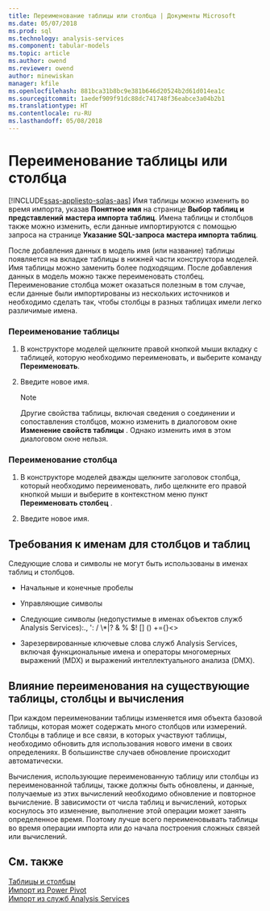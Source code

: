 ```yaml
---
title: Переименование таблицы или столбца | Документы Microsoft
ms.date: 05/07/2018
ms.prod: sql
ms.technology: analysis-services
ms.component: tabular-models
ms.topic: article
ms.author: owend
ms.reviewer: owend
author: minewiskan
manager: kfile
ms.openlocfilehash: 881bca31b8bc9e381b646d20524b2d61d014ea1c
ms.sourcegitcommit: 1aedef909f91dc88dc741748f36eabce3a04b2b1
ms.translationtype: HT
ms.contentlocale: ru-RU
ms.lasthandoff: 05/08/2018
---
```

# <a name="rename-a-table-or-column"></a>Переименование таблицы или столбца 
[!INCLUDE[ssas-appliesto-sqlas-aas](../../includes/ssas-appliesto-sqlas-aas.md)]
  Имя таблицы можно изменить во время импорта, указав **Понятное имя** на странице **Выбор таблиц и представлений** **мастера импорта таблиц**. Имена таблицы и столбцов также можно изменить, если данные импортируются с помощью запроса на странице **Указание SQL-запроса** **мастера импорта таблиц**.  
  
 После добавления данных в модель имя (или название) таблицы появляется на вкладке таблицы в нижней части конструктора моделей. Имя таблицы можно заменить более подходящим. После добавления данных в модель можно также переименовать столбец. Переименование столбца может оказаться полезным в том случае, если данные были импортированы из нескольких источников и необходимо сделать так, чтобы столбцы в разных таблицах имели легко различимые имена.  
  
### <a name="to-rename-a-table"></a>Переименование таблицы  
  
1.  В конструкторе моделей щелкните правой кнопкой мыши вкладку с таблицей, которую необходимо переименовать, и выберите команду **Переименовать**.  
  
2.  Введите новое имя.  
  
    > [!NOTE]  
    >  Другие свойства таблицы, включая сведения о соединении и сопоставления столбцов, можно изменить в диалоговом окне **Изменение свойств таблицы** . Однако изменить имя в этом диалоговом окне нельзя.  
  
### <a name="to-rename-a-column"></a>Переименование столбца  
  
1.  В конструкторе моделей дважды щелкните заголовок столбца, который необходимо переименовать, либо щелкните его правой кнопкой мыши и выберите в контекстном меню пункт **Переименовать столбец** .  
  
2.  Введите новое имя.  
  
## <a name="naming-requirements-for-columns-and-tables"></a>Требования к именам для столбцов и таблиц  
 Следующие слова и символы не могут быть использованы в именах таблиц и столбцов.  
  
-   Начальные и конечные пробелы  
  
-   Управляющие символы  
  
-   Следующие символы (недопустимые в именах объектов служб Analysis Services):., ': / \\*|? & % $! [] () +={}<>  
  
-   Зарезервированные ключевые слова служб Analysis Services, включая функциональные имена и операторы многомерных выражений (MDX) и выражений интеллектуального анализа (DMX).  
  
## <a name="effect-of-renaming-on-existing-tables-columns-and-calculations"></a>Влияние переименования на существующие таблицы, столбцы и вычисления  
 При каждом переименовании таблицы изменяется имя объекта базовой таблицы, которая может содержать много столбцов или измерений. Столбцы в таблице и все связи, в которых участвуют таблицы, необходимо обновить для использования нового имени в своих определениях. В большинстве случаев обновление происходит автоматически.
  
 Вычисления, использующие переименованную таблицу или столбцы из переименованной таблицы, также должны быть обновлены, и данные, получаемые из этих вычислений необходимо обновление и повторное вычисление. В зависимости от числа таблиц и вычислений, которых коснулось это изменение, выполнение этой операции может занять определенное время. Поэтому лучше всего переименовывать таблицы во время операции импорта или до начала построения сложных связей или вычислений.  
  
## <a name="see-also"></a>См. также  
 [Таблицы и столбцы](../../analysis-services/tabular-models/tables-and-columns-ssas-tabular.md)   
 [Импорт из Power Pivot](../../analysis-services/tabular-models/import-from-power-pivot-ssas-tabular.md)   
 [Импорт из служб Analysis Services](../../analysis-services/tabular-models/import-from-analysis-services-ssas-tabular.md)  
  
  

